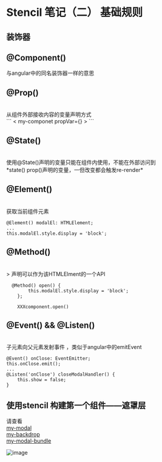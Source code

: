 # Stencil 笔记（二） 基础规则
##  装饰器
## @Component()

与angular中的同名装饰器一样的意思
## @Prop()
<br/>
从组件外部接收内容的变量声明方式
<br/>
```
< my-componet propVar={} >
```

## @State()
<br/>
使用@State()声明的变量只能在组件内使用，不能在外部访问到
<br/>
*state() prop()声明的变量，一但改变都会触发re-render*

## @Element()
<br/>
获取当前组件元素

```
@Element() modalEl: HTMLElement;
...
this.modalEl.style.display = 'block';
```

## @Method()
<br/>>
声明可以作为该HTMLElment的一个API
```
  @Method() open() {
        this.modalEl.style.display = 'block';
    };

    XXXcomponent.open()
```
## @Event() && @Listen()
<br/>
子元素向父元素发射事件 ，类似于angular中的emitEvent

```
@Event() onClose: EventEmitter;
this.onClose.emit();
...
@Listen('onClose') closeModalHandler() {
    this.show = false;
}
```

##  使用stencil 构建第一个组件——遮罩层
请查看
<br/>
[my-modal](https://github.com/Tinalst/Tina-s-Javascript-note/tree/master/web-component/stencil/stencil-basic/src/components/my-modal)
<br/>
[my-backdrop](https://github.com/Tinalst/Tina-s-Javascript-note/tree/master/web-component/stencil/stencil-basic/src/components/my-backdrop)
<br/>
[my-modal-bundle](https://github.com/Tinalst/Tina-s-Javascript-note/tree/master/web-component/stencil/stencil-basic/src/components/my-modal-bundle)

![image](https://github.com/Tinalst/Tina-s-Javascript-note/blob/master/web-component/stencil/images/stencil-modal.gif )